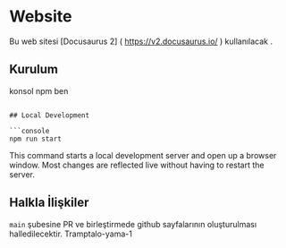 # Website

Bu web sitesi [Docusaurus 2] ( https://v2.docusaurus.io/ ) kullanılacak .

## Kurulum

konsol
npm ben
```

## Local Development

```console
npm run start
```

This command starts a local development server and open up a browser window. Most changes are reflected live without having to restart the server.

## Halkla İlişkiler

`main` şubesine PR ve birleştirmede github sayfalarının oluşturulması halledilecektir.
Tramptalo-yama-1
